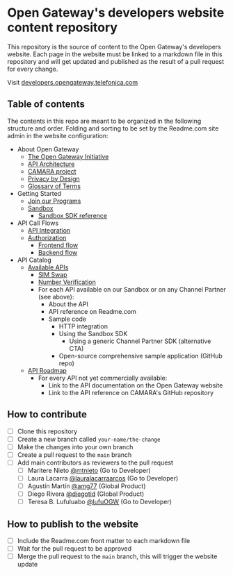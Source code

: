 # Open Gateway's developers website content repository

This repository is the source of content to the Open Gateway's developers website. Each page in the website must be linked to a markdown file in this repository and will get updated and published as the result of a pull request for every change.

Visit [developers.opengateway.telefonica.com](https://developers.opengateway.telefonica.com)

## Table of contents
The contents in this repo are meant to be organized in the following structure and order. Folding and sorting to be set by the Readme.com site admin in the website configuration:

- About Open Gateway
	- [The Open Gateway Initiative](about/initiative.md)
	- [API Architecture](about/architecture.md)
	- [CAMARA project](about/camara.md)
	- [Privacy by Design](about/privacy.md)
	- [Glossary of Terms](about/glossary.md)
- Getting Started
	- [Join our Programs](gettingstarted/programs.md)
	- [Sandbox](gettingstarted/sandbox/sandbox.md)
		- [Sandbox SDK reference](gettingstarted/sandbox/sdkreference.md)
- API Call Flows
	- [API Integration](callflows/apiintegration.md)
	- [Authorization](callflows/authorization/authorization.md)
		- [Frontend flow](callflows/authorization/frontend.md)
		- [Backend flow](callflows/authorization/backend.md)
- API Catalog
	- [Available APIs](catalog/available.md)
		- [SIM Swap](catalog/simswap/simswap.md)
		- [Number Verification](catalog/numberverification/numberverification.md)
		- For each API available on our Sandbox or on any Channel Partner (see above):
			- About the API
			- API reference on Readme.com
			- Sample code
				- HTTP integration
				- Using the Sandbox SDK
					- Using a generic Channel Partner SDK (alternative CTA)
				- Open-source comprehensive sample application (GitHub repo)
	- [API Roadmap](catalog/roadmap.md)
		- For every API not yet commercially available:
			- Link to the API documentation on the Open Gateway website
			- Link to the API reference on CAMARA's GitHub repository

## How to contribute
- [ ] Clone this repository
- [ ] Create a new branch called `your-name/the-change`
- [ ] Make the changes into your own branch
- [ ] Create a pull request to the `main` branch
- [ ] Add main contributors as reviewers to the pull request
	- [ ] Maritere Nieto [@mtnieto](https://github.com/mtnieto) (Go to Developer)
	- [ ] Laura Lacarra [@lauralacarraarcos](https://github.com/lauralacarraarcos) (Go to Developer)
	- [ ] Agustín Martín [@amg77](https://github.com/amg77) (Global Product)
	- [ ] Diego Rivera [@diegotid](https://github.com/diegotid) (Global Product)
	- [ ] Teresa B. Lufuluabo [@lufuOGW](https://github.com/lufuOGW) (Go to Developer)

## How to publish to the website
- [ ] Include the Readme.com front matter to each markdown file
- [ ] Wait for the pull request to be approved
- [ ] Merge the pull request to the `main` branch, this will trigger the website update
